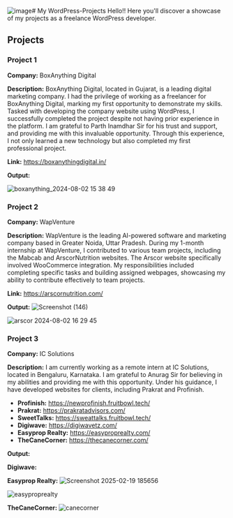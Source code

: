 ![image](https://github.com/user-attachments/assets/05e24cf7-a8ed-4931-b8d5-c79ca4978bc3)# My WordPress-Projects
Hello!! Here you'll discover a showcase of my projects as a freelance WordPress developer.

## Projects

### Project 1
**Company:** BoxAnything Digital

**Description:** BoxAnything Digital, located in Gujarat, is a leading digital marketing company. I had the privilege of working as a freelancer for BoxAnything Digital, marking my first opportunity to demonstrate my skills. Tasked with developing the company website using WordPress, I successfully completed the project despite not having prior experience in the platform. I am grateful to Parth Inamdhar Sir for his trust and support, and providing me with this invaluable opportunity. Through this experience, I not only learned a new technology but also completed my first professional project.

**Link:** https://boxanythingdigital.in/

**Output:**

![boxanything_2024-08-02 15 38 49](https://github.com/user-attachments/assets/7b7fbd91-a148-4b27-83cd-f4df67f558c2)

### Project 2
**Company:** WapVenture

**Description:** WapVenture is the leading AI-powered software and marketing company based in Greater Noida, Uttar Pradesh. During my 1-month internship at WapVenture, I contributed to various team projects, including the Mabcab and ArscorNutrition websites. The Arscor website specifically involved WooCommerce integration. My responsibilities included completing specific tasks and building assigned webpages, showcasing my ability to contribute effectively to team projects.

**Link:** https://arscornutrition.com/

**Output:**
![Screenshot (146)](https://github.com/user-attachments/assets/6ecba788-e6a8-4ff8-a233-eb4051efd1e7)

![arscor 2024-08-02 16 29 45](https://github.com/user-attachments/assets/c3f03159-87b0-47c5-8fb2-854fe9774b06)

### Project 3
**Company:** IC Solutions

**Description:** I am currently working as a remote intern at IC Solutions, located in Bengaluru, Karnataka. I am grateful to Anurag Sir for believing in my abilities and providing me with this opportunity. Under his guidance, I have developed websites for clients, including Prakrat and Profinish.

- **Profinish:** https://newprofinish.fruitbowl.tech/
- **Prakrat:** https://prakratadvisors.com/
- **SweetTalks:** https://sweattalks.fruitbowl.tech/
- **Digiwave:** https://digiwavetz.com/
- **Easyprop Realty:** https://easyproprealty.com/
- **TheCaneCorner:** https://thecanecorner.com/

**Output:**

**Digiwave:**

**Easyprop Realty:**
![Screenshot 2025-02-19 185656](https://github.com/user-attachments/assets/7b576e31-0756-429f-b76e-d8dba8485eb2)

![easyproprealty](https://github.com/user-attachments/assets/e1c01595-d238-4b29-a1be-89a6fa511484)

**TheCaneCorner:**
![canecorner](https://github.com/user-attachments/assets/04f9fc74-5371-4ea6-ba74-ff950492b17d)
